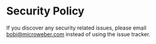 # Security Policy

If you discover any security related issues, please email bobi@microweber.com instead of using the issue tracker.
